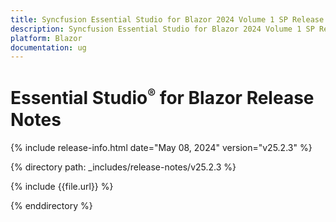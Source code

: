 ```yaml
---
title: Syncfusion Essential Studio for Blazor 2024 Volume 1 SP Release Release Notes  
description: Syncfusion Essential Studio for Blazor 2024 Volume 1 SP Release Release Notes  
platform: Blazor
documentation: ug
---
```


# Essential Studio<sup style="font-size:70%">&reg;</sup> for  Blazor  Release Notes  

{% include release-info.html date="May 08, 2024"  version="v25.2.3" %}

{% directory path: _includes/release-notes/v25.2.3 %}

{% include {{file.url}} %}

{% enddirectory %}

